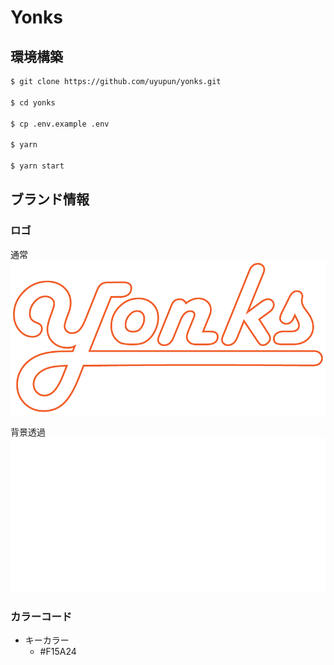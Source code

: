 # Yonks

## 環境構築

```bash
$ git clone https://github.com/uyupun/yonks.git

$ cd yonks

$ cp .env.example .env

$ yarn

$ yarn start
```

## ブランド情報

### ロゴ

通常
![logo.png](assets/logo.png)

背景透過
![logo-toransparent.png](assets/logo-transparent.png)

### カラーコード

- キーカラー
  - #F15A24
